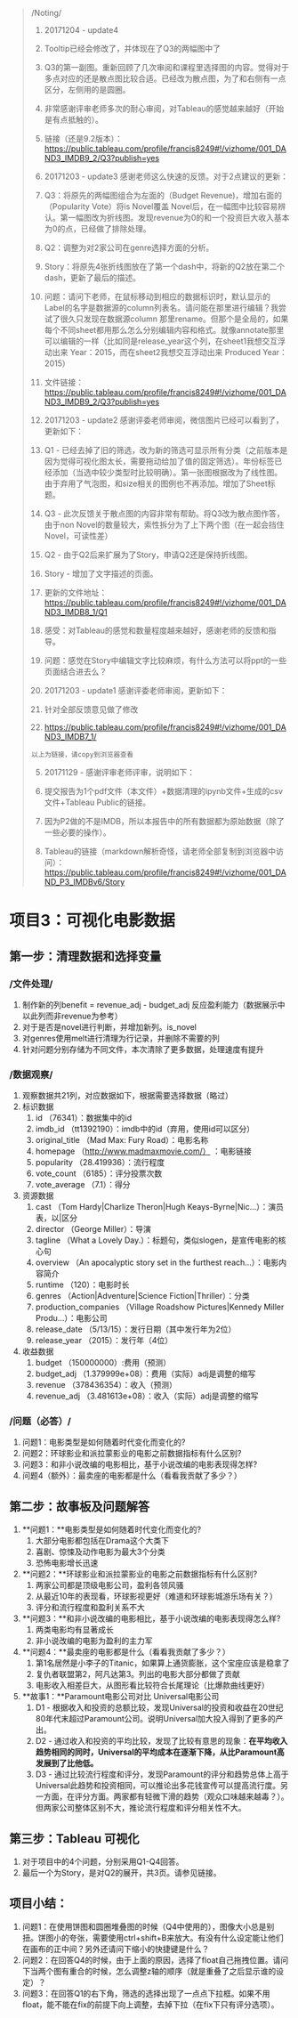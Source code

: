 > /Noting/
> 1. 20171204 - update4 
>
>   1. Tooltip已经会修改了，并体现在了Q3的两幅图中了
>   2. Q3的第一副图。重新回顾了几次审阅和课程里选择图的内容。觉得对于多点对应的还是散点图比较合适。已经改为散点图，为了和右侧有一点区分，左侧用的是圆圈。
>   3. 非常感谢评审老师多次的耐心审阅，对Tableau的感觉越来越好（开始是有点抵触的）。
>   4. 链接（还是9.2版本）：https://public.tableau.com/profile/francis8249#!/vizhome/001_DAND3_IMDB9_2/Q3?publish=yes
>
> 2. 20171203 - update3 感谢老师这么快速的反馈。对于2点建议的更新：
>
>   1. Q3：将原先的两幅图组合为左面的（Budget Revenue)，增加右面的（Popularity Vote）将is Novel覆盖 Novel后，在一幅图中比较容易辨认。第一幅图改为折线图。发现revenue为0的和一个投资巨大收入基本为0的点，已经做了排除处理。
>   2. Q2：调整为对2家公司在genre选择方面的分析。
>   3. Story：将原先4张折线图放在了第一个dash中，将新的Q2放在第二个dash，更新了最后的描述。
>   4. 问题：请问下老师，在鼠标移动到相应的数据标识时，默认显示的Label的名字是数据源的column列表名。请问能在那里进行编辑？我尝试了很久只发现在数据源column 那里rename。但那个是全局的，如果每个不同sheet都用那么怎么分别编辑内容和格式。就像annotate那里可以编辑的一样（比如同是release_year这个列，在sheet1我想交互浮动出来 Year：2015，而在sheet2我想交互浮动出来 Produced Year：2015）
>   5. 文件链接：https://public.tableau.com/profile/francis8249#!/vizhome/001_DAND3_IMDB9_2/Q3?publish=yes
>
> 3. 20171203 - update2 感谢评委老师审阅，微信图片已经可以看到了，更新如下：
>
>   1. Q1 - 已经去掉了旧的筛选，改为新的筛选可显示所有分类（之前版本是因为觉得可视化图太长，需要拖动给加了值的固定筛选）。年份标签已经添加（当选中较少类型时比较明确）。第一张图根据改为了线性图。由于弃用了气泡图，和size相关的图例也不再添加。增加了Sheet标题。
>   2. Q3 - 此次反馈关于散点图的内容非常有帮助。将Q3改为散点图作答，由于non Novel的数量较大，索性拆分为了上下两个图（在一起会挡住Novel，可读性差）
>   3. Q2 - 由于Q2后来扩展为了Story，申请Q2还是保持折线图。
>   4. Story - 增加了文字描述的页面。
>   5. 更新的文件地址：https://public.tableau.com/profile/francis8249#!/vizhome/001_DAND3_IMDB8_1/Q1
>   6. 感受：对Tableau的感觉和数量程度越来越好，感谢老师的反馈和指导。
>   7. 问题：感觉在Story中编辑文字比较麻烦，有什么方法可以将ppt的一些页面结合进去么？
>
> 4. 20171203 - update1 感谢评委老师审阅，更新如下：
>
>   1. 针对全部反馈意见做了修改
>
>   2. https://public.tableau.com/profile/francis8249#!/vizhome/001_DAND3_IMDB7_1/
>
>     以上为链接，请copy到浏览器查看
>
> 5. 20171129 - 感谢评审老师评审，说明如下：
>
>   1. 提交报告为1个pdf文件（本文件）+数据清理的ipynb文件+生成的csv文件+Tableau Public的链接。
>   2. 因为P2做的不是IMDB，所以本报告中的所有数据都为原始数据（除了一些必要的操作）。
>   3. Tableau的链接（markdown解析奇怪，请老师全部复制到浏览器中访问）：
>      https://public.tableau.com/profile/francis8249#!/vizhome/001_DAND_P3_IMDBv6/Story


# 项目3：可视化电影数据

## 第一步：清理数据和选择变量
### /文件处理/
1. 制作新的列benefit = revenue_adj - budget_adj 反应盈利能力（数据展示中以此列而非revenue为参考）
2. 对于是否是novel进行判断，并增加新列。is_novel
3. 对genres使用melt进行清理为行记录，并删除不需要的列
4. 针对问题分别存储为不同文件，本次清除了更多数据，处理速度有提升

### /数据观察/

1. 观察数据共21列，对应数据如下，根据需要选择数据（略过）
2. 标识数据
   1. id （76341）：数据集中的id
   2. imdb_id （tt1392190）：imdb中的id（弃用，使用id可以区分）
   3. original_title （Mad Max: Fury Road）：电影名称
   4. homepage （http://www.madmaxmovie.com/） ：电影链接
   5. popularity （28.419936）：流行程度
   6. vote_count （6185）：评分投票次数
   7. vote_average （7.1）：得分
3. 资源数据
   1. cast （Tom Hardy|Charlize Theron|Hugh Keays-Byrne|Nic...）：演员表，以|区分
   2. director （George Miller）：导演
   3. tagline （What a Lovely Day.）：标题句，类似slogen，是宣传电影的核心句
   4. overview （An apocalyptic story set in the furthest reach...）：电影内容简介
   5. runtime （120）：电影时长
   6. genres （Action|Adventure|Science Fiction|Thriller）：分类
   7. production_companies （Village Roadshow Pictures|Kennedy Miller Produ...）：电影公司
   8. release_date （5/13/15）：发行日期（其中发行年为2位）
   9. release_year （2015）：发行年（4位）
4. 收益数据
   1. budget （150000000）:费用（预测）
   2. budget_adj （1.379999e+08）：费用（实际）adj是调整的缩写
   3. revenue （378436354）：收入（预测）
   4. revenue_adj （3.481613e+08）：收入（实际）adj是调整的缩写

### /问题（必答）/
1. 问题1：电影类型是如何随着时代变化而变化的?
2. 问题2：环球影业和派拉蒙影业的电影之前数据指标有什么区别?
3. 问题3：和非小说改编的电影相比，基于小说改编的电影表现得怎样?
4. 问题4（额外）：最卖座的电影都是什么（看看我贡献了多少？）

## 第二步：故事板及问题解答

1. **问题1：**电影类型是如何随着时代变化而变化的?
   1. 大部分电影都包括在Drama这个大类下
   2. 喜剧、惊悚及动作电影为最大3个分类
   3. 恐怖电影增长迅速
2. **问题2：**环球影业和派拉蒙影业的电影之前数据指标有什么区别?
   1. 两家公司都是顶级电影公司，盈利各领风骚
   2. 从最近10年的表现看，环球影视更好（难道和环球影城游乐场有关？）
   3. 评分和流行程度和盈利关系不大
3. **问题3：**和非小说改编的电影相比，基于小说改编的电影表现得怎么样?
   1. 两类电影均有显著成长
   2. 非小说改编的电影为盈利的主力军
4. **问题4：**最卖座的电影都是什么（看看我贡献了多少？）
   1. 第1名居然是小李子的Titanic，如果算上通货膨胀，这个宝座应该是稳拿了
   2. 复仇者联盟第2，阿凡达第3。列出的电影大部分都做了贡献
   3. 电影收入相差巨大，从图形看比较符合长尾理论（比爆款曲线更好）
5. **故事1：**Paramount电影公司对比 Universal电影公司
   1. D1 - 根据收入和投资的总额比较，发现Universal的投资和收益在20世纪80年代末超过Paramount公司。说明Universal加大投入得到了更多的产出。
   2. D2 - 通过收入和投资的平均比较，发现了比较有意思的现象：**在平均收入趋势相同的同时，Universal的平均成本在逐渐下降，从比Paramount高发展到了比他低。**
   3. D3 - 通过比较流行程度和评分，发现Paramount的评分和趋势总体上高于Universal此趋势和投资相同，可以推论出多花钱宣传可以提高流行度。另一方面，在评分方面。两家都有轻微下滑的趋势（观众口味越来越毒？）。但两家公司整体区别不大，推论流行程度和评分相关性不大。

## **第**三步：Tableau 可视化

1. 对于项目中的4个问题，分别采用Q1-Q4回答。
2. 最后一个为Story，是对Q2的展开，共3页。请参见链接。


## 项目小结：

1. 问题1：在使用饼图和圆圈堆叠图的时候（Q4中使用的），图像大小总是别扭。饼图小的夸张，需要使用ctrl+shift+B来放大。有没有什么设定能让他们在画布的正中间？另外还请问下缩小的快捷键是什么？
2. 问题2：在回答Q4的时候，由于上面的原因，选择了float自己拖拽位置。请问下当两个图有重合的时候，怎么调整z轴的顺序（就是重叠了之后显示谁的设定）？
3. 问题3：在回答Q1的右下角，筛选的选择出现了一点点下拉框。如果不用float，能不能在fix的前提下向上调整，去掉下拉（在fix下只有评分选项）。

